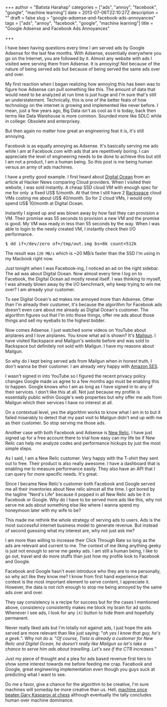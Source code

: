 +++
author = "Batista Harahap"
categories = ["ads", "annoy", "facebook", "google", "machine learning"]
date = 2013-07-06T22:10:27Z
description = ""
draft = false
slug = "google-adsense-and-facebook-ads-annoyances"
tags = ["ads", "annoy", "facebook", "google", "machine learning"]
title = "Google Adsense and Facebook Ads Annoyances"

+++


I have been having questions every time I am served ads by Google Adsense for the last few months. With Adsense, essentially everywhere you go on the Internet, you are followed by it. Almost any website with ads I visited were serving them from Adsense. It is annoying! Not because of the nature of being served ads but because of being served the same ads over and over.

My first reaction when I began realizing how annoying this has been was to figure how Adsense can pull something like this. The amount of data that would need to be analyzed at run time is just huge and I'm sure that's still an understatement. Technically, this is one of the better feats of how technology on the internet is growing and implemented like never before. I mean, just a few years ago, Big Data isn't as cool as it is today, back then terms like Data Warehouse is more common. Sounded more like SDLC while in college: Obsolete and enterprisey.

But then again no matter how great an engineering feat it is, it's still annoying.

Facebook is as equally annoying as Adsense. It's basically serving me ads while I am at Facebook.com with ads that are repetitively boring. I can appreciate the level of engineering needs to be done to achieve this but still I am not a product, I am a human being. So this post is me being human versus an army of ads machines.

I have a pretty good example. I first heard about <a href="http://www.digitalocean.com" target="_blank">Digital Ocean</a> from an article at Hacker News comparing Cloud providers. When I visited their website, I was sold instantly. A cheap SSD cloud VM with enough spec for me for only  a fixed US$ 5/month. At that time I still have 2 <a href="http://www.rackspace.com" target="_blank">Rackspace</a> cloud VMs costing me about US$ 40/month. So for 2 cloud VMs, I would only spend US$ 10/month at Digital Ocean.

Instantly I signed up and was blown away by how fast they can provision a VM. Their promise was 55 seconds to provision a new VM and the promise is good. My VM was ready in less than 55 seconds by the way. When I was able to login to the newly created VM, I instantly check their I/O performance.

<pre lang="bash">
$ dd if=/dev/zero of=/tmp/out.img bs=8k count=512k
</pre>

The result was <code>120 MB/s</code> which is ~20 MB/s faster than the SSD I'm using in my Macbook right now.

Just tonight when I was Facebook-ing, I noticed an ad on the right sidebar. The ad was about Digital Ocean. Now almost every time I log on to Facebook, the Digital Ocean ad mostly reveal itself. I was thinking to myself, I was already blown away by the I/O benchmark, why keep trying to win me over? I am already your customer. 

To see Digital Ocean's ad makes me annoyed more than Adsense. Other than I'm already their customer, it's because the algorithm for Facebook ads doesn't even care about me already as Digital Ocean's customer. The algorithm figures out that I'm into those things, offer me ads about those things and sell my eyeballs to the highest bidder.

Now comes Adsense. I just watched some videos on YouTube about airplanes and I love airplanes. You know what ad is shown? It's <a href="http://www.mailgun.com/" target="_blank">Mailgun</a>. I have visited Rackspace and Mailgun's website before and was sold to Rackspace but definitely not sold with Mailgun. I have my reasons about Mailgun.

So why do I kept being served ads from Mailgun when in honest truth, I don't wanna be their customer. I am already very happy with <a href="https://aws.amazon.com/ses/" target="_blank">Amazon SES</a>.

I wasn't signed in into YouTube so I figured the recent privacy policy changes Google made us agree to a few months ago must be enabling this to happen. Google knows who I am as long as I have signed in to any of their services. I don't like this at all. Not just because my profile is essentially public within Google's web properties but why offer me ads from Mailgun which their services I have no interest at all.

On a contextual level, yes the algorithm works to know what I am in to but it failed miserably to detect that my past visit to Mailgun didn't end up with me as their customer. So stop serving me those ads.

Another case with both Facebook and Adsense is <a href="http://www.newrelic.com" target="_blank">New Relic</a>. I have just signed up for a free account there to trial how easy can my life be if New Relic can help me analyze codes and performance hickups by just the most simple steps.

As I said, I am a New Relic customer. Very happy with the T-shirt they sent out to free. Their product is also really awesome. I have a dashboard that is enabling me to measure performance easily. They also have an API that I can query for more specific needs. It's great.

Since I became New Relic's customer both Facebook and Google served me all their inventories about New relic almost all the time. I got bored by the tagline "Nerd's Life" because it popped in all New Relic ads be it in Facebook or Google. Why do I have to be served more ads like this, why not serve me ads about something else like where I wanna spend my honeymoon later with my wife to be?

This made me rethink the whole strategy of serving ads to users. Ads is the most successful internet business model to generate revenue. But instead of second guessing what my interest are, why not just ask me?

I am more than willing to increase their Click Through Rate so long as the ads are relevant and current to me. The context of me liking anything geeky is just not enough to serve me geeky ads. I am still a human being, I like to go out, travel and do more stuffs than just how my profile look to Facebook and Google.

Facebook and Google hasn't even introduce who they are to me personally, so why act like they know me? I know from first hand experience that context is the most important element to serve content, I appreciate it. However, the data is not rich enough to stop me being annoyed by the same ads over and over.

They say consistency is a recipe for success but for the cases I mentioned above, consistency consistently makes me block my brain for ad spots. Whenever I see ads, I look for any <code>[X]</code> button to hide them and hopefully permanent.

Never really liked ads but I'm totally not against ads, I just hope the ads served are more relevant than like just saying: "<em>oh yes I know that guy, he's a geek.</em>". Why not do a: "<em>Of course, Tista is already a customer for New Relic and Digital Ocean, he doesn't really like Mailgun so let's take a chance to serve him ads about travelling. Let's see if the CTR increases.</em>"

Just my piece of thought and a plea for ads based revenue first tiers to show some interest towards me before feeding me crap. Facebook and Google, great engineering implementation even though you guys suck at predicting what I want to see.

Do me a favor, give a chance for the algorithm to be creative, I'm sure machines will someday be more creative than us. Hell, <a href="https://en.wikipedia.org/wiki/Deep_Blue_versus_Garry_Kasparov" target="_blank">machine once beaten Gary Kasparov at chess</a> although eventually the tally concludes human over machine dominance.